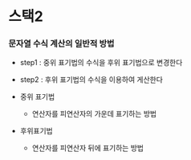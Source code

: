 # 스택2

### 문자열 수식 계산의 일반적 방법
 - step1 : 중위 표기법의 수식을 후위 표기법으로 변경한다
 - step2 : 후위 표기법의 수식을 이용하여 게산한다

- 중위 표기법
    - 연산자를 피연산자의 가운데 표기하는 방법
    
- 후위표기법
    - 연산자를 피연산자 뒤에 표기하는 방법
